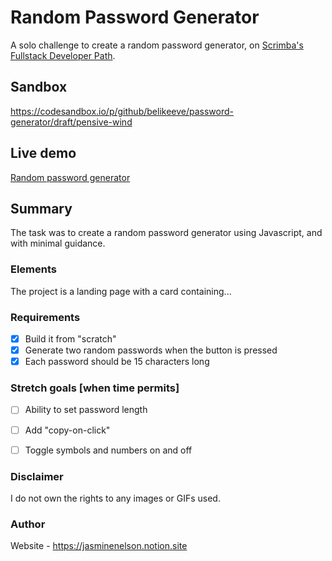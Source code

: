 # Random Password Generator
A solo challenge to create a random password generator, on [Scrimba's Fullstack Developer Path](https://scrimba.com/fullstack-path-c0fullstack).

## Sandbox
https://codesandbox.io/p/github/belikeeve/password-generator/draft/pensive-wind

## Live demo
[Random password generator]((https://fkpwc3-5173.csb.app/))

## Summary

The task was to create a random password generator using Javascript, and with minimal guidance.

### Elements

The project is a landing page with a card containing...


### Requirements

  - [x] Build it from "scratch"
  - [x] Generate two random passwords when the button is pressed
  - [x] Each password should be 15 characters long
        
### Stretch goals [when time permits]

  - [ ] Ability to set password length
  - [ ] Add "copy-on-click"
  - [ ] Toggle symbols and numbers on and off


### Disclaimer

I do not own the rights to any images or GIFs used.

### Author

Website - https://jasminenelson.notion.site

